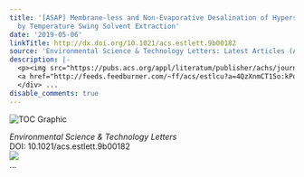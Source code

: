 ```yaml
---
title: '[ASAP] Membrane-less and Non-Evaporative Desalination of Hypersaline Brines
  by Temperature Swing Solvent Extraction'
date: '2019-05-06'
linkTitle: http://dx.doi.org/10.1021/acs.estlett.9b00182
source: 'Environmental Science & Technology Letters: Latest Articles (ACS Publications)'
description: |-
  <p><img src="https://pubs.acs.org/appl/literatum/publisher/achs/journals/content/estlcu/0/estlcu.ahead-of-print/acs.estlett.9b00182/20190506/images/medium/ez-2019-00182a_0004.gif" alt="TOC Graphic"/></p><div><cite>Environmental Science & Technology Letters</cite></div><div>DOI: 10.1021/acs.estlett.9b00182</div><div class="feedflare">
  <a href="http://feeds.feedburner.com/~ff/acs/estlcu?a=4QzXnmCT15o:kPq0m7p2Jeg:yIl2AUoC8zA"><img src="http://feeds.feedburner.com/~ff/acs/estlcu?d=yIl2AUoC8zA" border="0"></img></a>
  </div> ...
disable_comments: true
---
```

<p><img src="https://pubs.acs.org/appl/literatum/publisher/achs/journals/content/estlcu/0/estlcu.ahead-of-print/acs.estlett.9b00182/20190506/images/medium/ez-2019-00182a_0004.gif" alt="TOC Graphic"/></p><div><cite>Environmental Science & Technology Letters</cite></div><div>DOI: 10.1021/acs.estlett.9b00182</div><div class="feedflare">
<a href="http://feeds.feedburner.com/~ff/acs/estlcu?a=4QzXnmCT15o:kPq0m7p2Jeg:yIl2AUoC8zA"><img src="http://feeds.feedburner.com/~ff/acs/estlcu?d=yIl2AUoC8zA" border="0"></img></a>
</div> ...